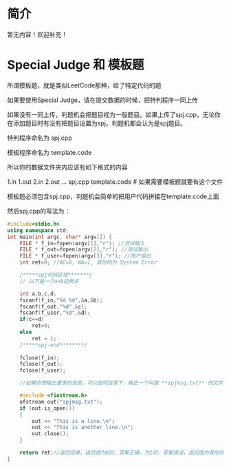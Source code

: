 # 简介

暂无内容！欢迎补充！

# Special Judge 和 模板题

所谓模板题，就是类似LeetCode那种，给了特定代码的题

如果要使用Special Judge，请在提交数据的时候，把特判程序一同上传

如果没有一同上传，判题机会把题目视为一般题目。如果上传了spj.cpp，无论你在添加题目时有没有把题目设置为spj，判题机都会认为是spj题目。

特判程序命名为 spj.cpp

模板程序命名为 template.code

所以你的数据文件夹内应该有如下格式的内容

1.in
1.out
2.in
2.out
...
spj.cpp
template.code # 如果需要模板题就要有这个文件

模板题必须包含spj.cpp，判题机会简单的把用户代码拼接在template.code上面

然后spj.cpp的写法为：

```cpp
#include<stdio.h>
using namespace std;
int main(int argc, char* argv[]) {
    FILE * f_in=fopen(argv[1],"r"); //测试输入
	FILE * f_out=fopen(argv[2],"r"); //测试输出
	FILE * f_user=fopen(argv[3],"r"); //用户输出
	int ret=0; //AC=0, WA=1, 其他均为 System Error

	/*****spj代码区域*******/
    // 以下是一个a+b的例子

    int a,b,c,d;
	fscanf(f_in,"%d %d",&a,&b);
	fscanf(f_out,"%d",&c);
	fscanf(f_user,"%d",&d);
	if(c==d)
        ret=0;
    else 
        ret = 1;
	/*****spj-end********/ 
	
    fclose(f_in);
    fclose(f_out);
    fclose(f_user);

    //如果你想输出更多的信息，可以在同目录下，输出一个叫做 **spjmsg.txt** 的文件，当返回1时，系统会读取spjmsg.txt中的内容，显示在判题信息中。

    #include <fiostream.h>
    ofstream out("spjmsg.txt");
    if (out.is_open()) 
    {
        out << "This is a line.\n";
        out << "This is another line.\n";
        out.close();
    }

    return ret;//返回结果，返回值为0时，答案正确，为1时，答案错误，返回值为其他时，会报System Error
}



        


```